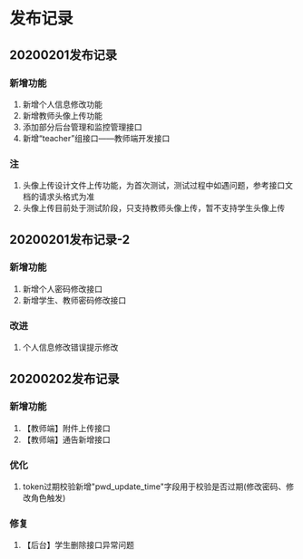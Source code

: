 # 发布记录

## 20200201发布记录

### 新增功能

1. 新增个人信息修改功能
2. 新增教师头像上传功能
3. 添加部分后台管理和监控管理接口
4. 新增“teacher”组接口——教师端开发接口

### 注

1. 头像上传设计文件上传功能，为首次测试，测试过程中如遇问题，参考接口文档的请求头格式为准
2. 头像上传目前处于测试阶段，只支持教师头像上传，暂不支持学生头像上传

## 20200201发布记录-2

### 新增功能

1. 新增个人密码修改接口
2. 新增学生、教师密码修改接口

### 改进

1. 个人信息修改错误提示修改

## 20200202发布记录

### 新增功能

1. 【教师端】附件上传接口
2. 【教师端】通告新增接口

### 优化

1. token过期校验新增"pwd_update_time"字段用于校验是否过期(修改密码、修改角色触发)

### 修复

1. 【后台】学生删除接口异常问题